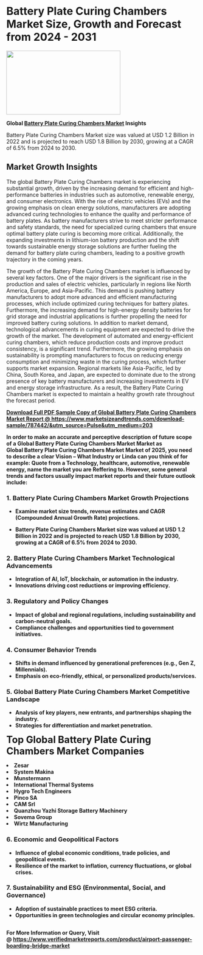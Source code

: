 <H1>Battery Plate Curing Chambers Market Size, Growth and Forecast from 2024 - 2031</H1><img class="aligncenter size-medium wp-image-584254" src="https://thirdeyenews.in/wp-content/uploads/2024/09/Global-Market-Research-300x168.jpeg" alt="" width="300" height="168" /><p><strong>Global&nbsp;<a href="https://www.marketsizeandtrends.com/download-sample/787442/&amp;utm_source=Pulse&amp;utm_medium=203">Battery Plate Curing Chambers Market</a> Insights</strong></p><p>Battery Plate Curing Chambers Market size was valued at USD 1.2 Billion in 2022 and is projected to reach USD 1.8 Billion by 2030, growing at a CAGR of 6.5% from 2024 to 2030.</p><p><h2>Market Growth Insights</h2> <p>The global Battery Plate Curing Chambers market is experiencing substantial growth, driven by the increasing demand for efficient and high-performance batteries in industries such as automotive, renewable energy, and consumer electronics. With the rise of electric vehicles (EVs) and the growing emphasis on clean energy solutions, manufacturers are adopting advanced curing technologies to enhance the quality and performance of battery plates. As battery manufacturers strive to meet stricter performance and safety standards, the need for specialized curing chambers that ensure optimal battery plate curing is becoming more critical. Additionally, the expanding investments in lithium-ion battery production and the shift towards sustainable energy storage solutions are further fueling the demand for battery plate curing chambers, leading to a positive growth trajectory in the coming years.</p> <p><strong><a href="#"></a></strong></p> <p>The growth of the Battery Plate Curing Chambers market is influenced by several key factors. One of the major drivers is the significant rise in the production and sales of electric vehicles, particularly in regions like North America, Europe, and Asia-Pacific. This demand is pushing battery manufacturers to adopt more advanced and efficient manufacturing processes, which include optimized curing techniques for battery plates. Furthermore, the increasing demand for high-energy density batteries for grid storage and industrial applications is further propelling the need for improved battery curing solutions. In addition to market demand, technological advancements in curing equipment are expected to drive the growth of the market. The development of automated and energy-efficient curing chambers, which reduce production costs and improve product consistency, is a significant trend. Furthermore, the growing emphasis on sustainability is prompting manufacturers to focus on reducing energy consumption and minimizing waste in the curing process, which further supports market expansion. Regional markets like Asia-Pacific, led by China, South Korea, and Japan, are expected to dominate due to the strong presence of key battery manufacturers and increasing investments in EV and energy storage infrastructure. As a result, the Battery Plate Curing Chambers market is expected to maintain a healthy growth rate throughout the forecast period.</p> <p><strong><a href="#"></p><p><span class=""><strong>Download Full PDF Sample Copy of Global Battery Plate Curing Chambers Market Report</strong> @ <a href="https://www.marketsizeandtrends.com/download-sample/787442/&amp;utm_source=Pulse&amp;utm_medium=203" target="_blank">https://www.marketsizeandtrends.com/download-sample/787442/&amp;utm_source=Pulse&amp;utm_medium=203</a></span></p><p>In order to make an accurate and perceptive description of future scope of a Global&nbsp;Battery Plate Curing Chambers Market Market as Global&nbsp;Battery Plate Curing Chambers Market Market of 2025, you need to describe a clear Vision &ndash; What Industry or Linda can you think of for example: Quote from a Technology, healthcare, automotive, renewable energy, name the market you are Reffering to. However, some general trends and factors usually impact market reports and their future outlook include:</p><h3>1.&nbsp;<strong>Battery Plate Curing Chambers Market Growth Projections</strong></h3><ul><li>Examine market size trends, revenue estimates and CAGR (Compounded Annual Growth Rate) projections.</li><li><p>Battery Plate Curing Chambers Market size was valued at USD 1.2 Billion in 2022 and is projected to reach USD 1.8 Billion by 2030, growing at a CAGR of 6.5% from 2024 to 2030.</p></li></ul><h3>2.&nbsp;<strong>Battery Plate Curing Chambers Market Technological Advancements</strong></h3><ul><li>Integration of AI, IoT, blockchain, or automation in the industry.</li><li>Innovations driving cost reductions or improving efficiency.</li></ul><h3>3.&nbsp;<strong>Regulatory and Policy Changes</strong></h3><ul><li>Impact of global and regional regulations, including sustainability and carbon-neutral goals.</li><li>Compliance challenges and opportunities tied to government initiatives.</li></ul><h3>4.&nbsp;<strong>Consumer Behavior Trends</strong></h3><ul><li>Shifts in demand influenced by generational preferences (e.g., Gen Z, Millennials).</li><li>Emphasis on eco-friendly, ethical, or personalized products/services.</li></ul><h3>5.&nbsp;<strong>Global Battery Plate Curing Chambers Market Competitive Landscape</strong></h3><ul><li>Analysis of key players, new entrants, and partnerships shaping the industry.</li><li>Strategies for differentiation and market penetration.</li></ul><p data-pm-slice="1 1 []"><span style="color: inherit; font-family: inherit; font-size: 25px;">Top Global Battery Plate Curing Chambers Market Companies</span></p><div class="" data-test-id=""><p><li>Zesar</li><li> System Makina</li><li> Munstermann</li><li> International Thermal Systems</li><li> Hygro Tech Engineers</li><li> Pinco SA</li><li> CAM Srl</li><li> Quanzhou Yazhi Storage Battery Machinery</li><li> Sovema Group</li><li> Wirtz Manufacturing</li></p></div><h3>6.&nbsp;<strong>Economic and Geopolitical Factors</strong></h3><ul><li>Influence of global economic conditions, trade policies, and geopolitical events.</li><li>Resilience of the market to inflation, currency fluctuations, or global crises.</li></ul><h3>7.&nbsp;<strong>Sustainability and ESG (Environmental, Social, and Governance)</strong></h3><ul><li>Adoption of sustainable practices to meet ESG criteria.</li><li>Opportunities in green technologies and circular economy principles.</li></ul><h2><strong style="font-size: 14px;">For More Information or Query, Visit @&nbsp;</strong><a style="background-color: #ffffff; font-size: 14px;" href="https://www.marketsizeandtrends.com/report/battery-plate-curing-chambers-market/" target="_blank">https://www.verifiedmarketreports.com/product/airport-passenger-boarding-bridge-market</a></h2>
